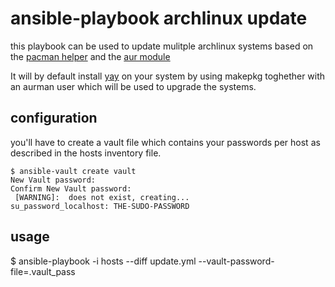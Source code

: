 # ansible-playbook archlinux update

this playbook can be used to update mulitple archlinux systems based on the [pacman helper](https://docs.ansible.com/ansible/latest/modules/pacman_module.html) and the [aur module](https://github.com/kewlfft/ansible-aur)

It will by default install [yay](https://github.com/Jguer/yay) on your system by using makepkg toghether with an aurman user which will be used to upgrade the systems.

## configuration

you'll have to create a vault file which contains your passwords per host as described in the hosts inventory file.

```
$ ansible-vault create vault
New Vault password:
Confirm New Vault password:
 [WARNING]:  does not exist, creating...
su_password_localhost: THE-SUDO-PASSWORD
```

## usage

$ ansible-playbook -i hosts --diff update.yml --vault-password-file=.vault_pass
